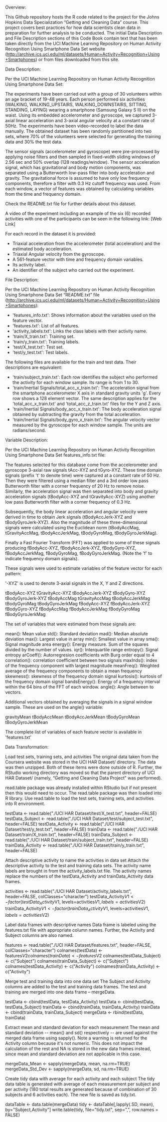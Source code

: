 Overview:

This Github repository hosts the R code related to the project for the Johns Hopkins Data Specialization “Getting and Cleaning Data” course.  This project covers best practices for how data scientists clean data in preparation for further analysis to be conducted.  The initial Data Description and File Description sections of this Code Book contain text that has been taken directly from the UCI Machine Learning Repository on Human Activity Recognition Using Smartphone Data Set website (http://archive.ics.uci.edu/ml/datasets/Human+Activity+Recognition+Using+Smartphones) or from files downloaded from this site.



Data Description:

Per the UCI Machine Learning Repository on Human Activity Recognition Using Smartphone Data Set:

The experiments have been carried out with a group of 30 volunteers within an age bracket of 19-48 years. Each person performed six activities (WALKING, WALKING_UPSTAIRS, WALKING_DOWNSTAIRS, SITTING, STANDING, LAYING) wearing a smartphone (Samsung Galaxy S II) on the waist. Using its embedded accelerometer and gyroscope, we captured 3-axial linear acceleration and 3-axial angular velocity at a constant rate of 50Hz. The experiments have been video-recorded to label the data manually. The obtained dataset has been randomly partitioned into two sets, where 70% of the volunteers were selected for generating the training data and 30% the test data. 

The sensor signals (accelerometer and gyroscope) were pre-processed by applying noise filters and then sampled in fixed-width sliding windows of 2.56 sec and 50% overlap (128 readings/window). The sensor acceleration signal, which has gravitational and body motion components, was separated using a Butterworth low-pass filter into body acceleration and gravity. The gravitational force is assumed to have only low frequency components, therefore a filter with 0.3 Hz cutoff frequency was used. From each window, a vector of features was obtained by calculating variables from the time and frequency domain.

Check the README.txt file for further details about this dataset. 

A video of the experiment including an example of the six (6) recorded activities with one of the participants can be seen in the following link: [Web Link]

For each record in the dataset it is provided: 
- Triaxial acceleration from the accelerometer (total acceleration) and the estimated body acceleration. 
- Triaxial Angular velocity from the gyroscope. 
- A 561-feature vector with time and frequency domain variables. 
- Its activity label. 
- An identifier of the subject who carried out the experiment.



File Description: 

Per the UCI Machine Learning Repository on Human Activity Recognition Using Smartphone Data Set “README.txt” file (http://archive.ics.uci.edu/ml/datasets/Human+Activity+Recognition+Using+Smartphones): 
- 'features_info.txt': Shows information about the variables used on the feature vector.
- 'features.txt': List of all features.
- 'activity_labels.txt': Links the class labels with their activity name.
- 'train/X_train.txt': Training set.
- 'train/y_train.txt': Training labels.
- 'test/X_test.txt': Test set.
- 'test/y_test.txt': Test labels.

The following files are available for the train and test data. Their descriptions are equivalent: 
- 'train/subject_train.txt': Each row identifies the subject who performed the activity for each window sample. Its range is from 1 to 30. 
- 'train/Inertial Signals/total_acc_x_train.txt': The acceleration signal from the smartphone accelerometer X axis in standard gravity units 'g'. Every row shows a 128 element vector. The same description applies for the 'total_acc_x_train.txt' and 'total_acc_z_train.txt' files for the Y and Z axis. 
- 'train/Inertial Signals/body_acc_x_train.txt': The body acceleration signal obtained by subtracting the gravity from the total acceleration. 
- 'train/Inertial Signals/body_gyro_x_train.txt': The angular velocity vector measured by the gyroscope for each window sample. The units are radians/second.



Variable Description:

Per the UCI Machine Learning Repository on Human Activity Recognition Using Smartphone Data Set features_info.txt file:

The features selected for this database come from the accelerometer and gyroscope 3-axial raw signals tAcc-XYZ and tGyro-XYZ. These time domain signals (prefix 't' to denote time) were captured at a constant rate of 50 Hz. Then they were filtered using a median filter and a 3rd order low pass Butterworth filter with a corner frequency of 20 Hz to remove noise. Similarly, the acceleration signal was then separated into body and gravity acceleration signals (tBodyAcc-XYZ and tGravityAcc-XYZ) using another low pass Butterworth filter with a corner frequency of 0.3 Hz. 

Subsequently, the body linear acceleration and angular velocity were derived in time to obtain Jerk signals (tBodyAccJerk-XYZ and tBodyGyroJerk-XYZ). Also the magnitude of these three-dimensional signals were calculated using the Euclidean norm (tBodyAccMag, tGravityAccMag, tBodyAccJerkMag, tBodyGyroMag, tBodyGyroJerkMag). 

Finally a Fast Fourier Transform (FFT) was applied to some of these signals producing fBodyAcc-XYZ, fBodyAccJerk-XYZ, fBodyGyro-XYZ, fBodyAccJerkMag, fBodyGyroMag, fBodyGyroJerkMag. (Note the 'f' to indicate frequency domain signals). 

These signals were used to estimate variables of the feature vector for each pattern:  

'-XYZ' is used to denote 3-axial signals in the X, Y and Z directions.

tBodyAcc-XYZ
tGravityAcc-XYZ
tBodyAccJerk-XYZ
tBodyGyro-XYZ
tBodyGyroJerk-XYZ
tBodyAccMag
tGravityAccMag
tBodyAccJerkMag
tBodyGyroMag
tBodyGyroJerkMag
fBodyAcc-XYZ
fBodyAccJerk-XYZ
fBodyGyro-XYZ
fBodyAccMag
fBodyAccJerkMag
fBodyGyroMag
fBodyGyroJerkMag

The set of variables that were estimated from these signals are: 

mean(): Mean value
std(): Standard deviation
mad(): Median absolute deviation 
max(): Largest value in array
min(): Smallest value in array
sma(): Signal magnitude area
energy(): Energy measure. Sum of the squares divided by the number of values. 
iqr(): Interquartile range 
entropy(): Signal entropy
arCoeff(): Autorregresion coefficients with Burg order equal to 4
correlation(): correlation coefficient between two signals
maxInds(): index of the frequency component with largest magnitude
meanFreq(): Weighted average of the frequency components to obtain a mean frequency
skewness(): skewness of the frequency domain signal 
kurtosis(): kurtosis of the frequency domain signal 
bandsEnergy(): Energy of a frequency interval within the 64 bins of the FFT of each window.
angle(): Angle between to vectors.

Additional vectors obtained by averaging the signals in a signal window sample. These are used on the angle() variable:

gravityMean
tBodyAccMean
tBodyAccJerkMean
tBodyGyroMean
tBodyGyroJerkMean

The complete list of variables of each feature vector is available in 'features.txt'



Data Transformation:

Load test sets, training sets, and activities
The original data taken from the Coursera website was stored in the UCI HAR Dataset/ directory. The data was then unzipped. Both of these items were done outside of R. Further, the RStudio working directory was moved so that the parent directory of UCI HAR Dataset/ (namely, “Getting and Cleaning Data Project” was performed).

read.table package was already installed within RStudio but if not present then this would need to occur. The read.table package was then loaded into R library. Use read.table to load the test sets, training sets, and activities into R environment.

testData <- read.table("./UCI HAR Dataset/test/X_test.txt", header=FALSE)
testData_Subject <- read.table("./UCI HAR Dataset/test/subject_test.txt", header=FALSE)
testData_Activity <- read.table("./UCI HAR Dataset/test/y_test.txt", header=FALSE)
trainData <- read.table("./UCI HAR Dataset/train/X_train.txt", header=FALSE)
trainData_Subject <- read.table("./UCI HAR Dataset/train/subject_train.txt", header=FALSE)
trainData_Activity <- read.table("./UCI HAR Dataset/train/y_train.txt", header=FALSE)

Attach descriptive activity to name the activities in data set
Attach the descriptive activity to the test and training data sets. The activity name labels are brought in from the activity_labels.txt file. The activity names replace the numbers of the testData_Activity and trainData_Activity data frames.

activities <- read.table("./UCI HAR Dataset/activity_labels.txt", header=FALSE, colClasses="character")
testData_Activity$V1 <- factor(testData_Activity$V1, levels=activities$V1, labels=activities$V2)
trainData_Activity$V1 <- factor(trainData_Activity$V1, levels=activities$V1, labels=activities$V2)

Label data frames with descriptive names
Data frame is labeled using the features.txt file with appropriate column names. Further, the Activity and Subject columns are also named.

features <- read.table("./UCI HAR Dataset/features.txt", header=FALSE, colClasses="character")
colnames(testData) <- features$V2
colnames(trainData) <- features$V2
colnames(testData_Subject) <- c("Subject")
colnames(trainData_Subject) <- c("Subject")
colnames(testData_Activity) <- c("Activity")
colnames(trainData_Activity) <- c("Activity")

Merge test and training data into one data set
The Subject and Activity columns are added to the test and training data frames. The test and training are merged into one data frame – mergeData.

testData <- cbind(testData, testData_Activity)
testData <- cbind(testData, testData_Subject)
trainData <- cbind(trainData, trainData_Activity)
trainData <- cbind(trainData, trainData_Subject)
mergeData <- rbind(testData, trainData)

Extract mean and standard deviation for each measurement
The mean and standard deviation -- mean() and sd() respectively -- are used against the merged data frame using sapply().  Note a warning is returned for the Activity column because it's not numeric. This does not impact the calculation of the rest and NA is stored in the new data frames instead, since mean and standard deviation are not applicable in this case. 

mergeData_Mean <- sapply(mergeData, mean, na.rm=TRUE)
mergeData_Std_Dev <- sapply(mergeData, sd, na.rm=TRUE)

Create tidy data with average for each activity and each subject
The tidy data table is generated with average of each measurement per subject and per activity (180 total results are generated because of combination of 30 subjects and 6 activities each). The new file is saved as tidy.txt.

dataTable <- data.table(mergeData)
tidy <- dataTable[,lapply(.SD, mean), by="Subject,Activity"]
write.table(tidy, file="tidy.txt", sep=",", row.names = FALSE)
